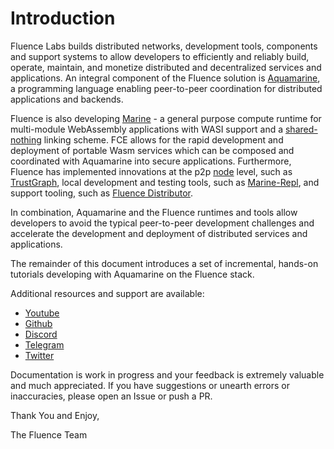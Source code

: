 # Introduction

Fluence Labs builds distributed networks, development tools, components and support systems to allow developers to efficiently and reliably build, operate, maintain, and monetize distributed and decentralized services and applications. An integral component of the Fluence solution is [Aquamarine](https://github.com/fluencelabs/aquamarine), a programming language enabling peer-to-peer coordination for distributed applications and backends.

Fluence is also developing [Marine](https://github.com/fluencelabs/marine) - a general purpose compute runtime for multi-module WebAssembly applications with WASI support and a [shared-nothing](https://en.wikipedia.org/wiki/Shared-nothing_architecture) linking scheme. FCE allows for the rapid development and deployment of portable Wasm services which can be composed and coordinated with Aquamarine into secure applications. Furthermore, Fluence has implemented innovations at the p2p [node](https://github.com/fluencelabs/fluence) level, such as [TrustGraph](https://github.com/fluencelabs/trust-graph), local development and testing tools, such as [Marine-Repl](https://github.com/fluencelabs/marine/tree/master/tools/repl), and support tooling, such as [Fluence Distributor](https://github.com/fluencelabs/proto-distributor).

In combination, Aquamarine and the Fluence runtimes and tools allow developers to avoid the typical peer-to-peer development challenges and accelerate the development and deployment of distributed services and applications.

The remainder of this document introduces a set of incremental, hands-on tutorials developing with Aquamarine on the Fluence stack.

Additional resources and support are available:

* [Youtube](https://www.youtube.com/channel/UC3b5eFyKRFlEMwSJ1BTjpbw)
* [Github](https://github.com/fluencelabs)
* [Discord](https://discord.gg/aR2AYErM)
* [Telegram](https://t.me/fluence_project)
* [Twitter](https://twitter.com/fluence_project)

Documentation is work in progress and your feedback is extremely valuable and much appreciated. If you have suggestions or unearth errors or inaccuracies, please open an Issue or push a PR.

Thank You and Enjoy,

The Fluence Team

